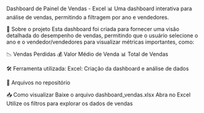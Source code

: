 Dashboard de Painel de Vendas - Excel
📊 Uma dashboard interativa para análise de vendas, permitindo a filtragem por ano e vendedores.

📝 Sobre o projeto
Esta dashboard foi criada para fornecer uma visão detalhada do desempenho de vendas, permitindo que o usuário selecione o ano e o vendedor/vendedores para visualizar métricas importantes, como:

📉 Vendas Perdidas
💰 Valor Médio de Venda
📊 Total de Vendas

🛠 Ferramenta utilizada:
Excel: Criação da dashboard e análise de dados

📂 Arquivos no repositório


📥 Como visualizar
Baixe o arquivo dashboard_vendas.xlsx
Abra no Excel
Utilize os filtros para explorar os dados de vendas
